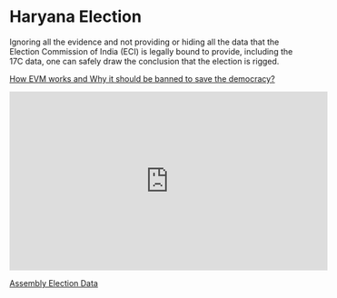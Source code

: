 # Haryana Election

Ignoring all the evidence and not providing or hiding all the data that  the Election Commission of India (ECI) is legally bound to provide,  including the 17C data, one can safely draw the conclusion that the  election is rigged.

[How EVM works and Why it should be banned to save the democracy?](https://iambrainstorming.github.io/chapters/the-lok-sabha-election-is-about-regional-parties-vs-one-party-dictatorship.html)

<iframe width="560" height="315" src="https://www.youtube.com/embed/lMQxflqpiDU?si=CqFHyZ2oK6uMD5ja" title="YouTube video player" frameborder="0" allow="accelerometer; autoplay; clipboard-write; encrypted-media; gyroscope; picture-in-picture; web-share" referrerpolicy="strict-origin-when-cross-origin" allowfullscreen></iframe>

[Assembly Election Data](https://github.com/silicology/election_data_analysis/tree/main/data/2024_assembly)
